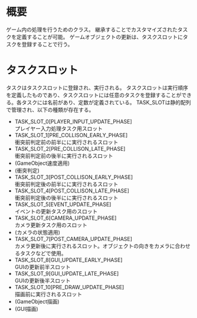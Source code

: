 # 概要

ゲーム内の処理を行うためのクラス。
継承することでカスタマイズされたタスクを定義することが可能。
ゲームオブジェクトの更新は、タスクスロットにタスクを登録することで行う。

# タスクスロット

タスクはタスクスロットに登録され、実行される。
タスクスロットは実行順序を定義したものであり、タスクスロットには任意のタスクを登録することができる。各タスクには名前があり、定数が定義されている。
TASK_SLOTは静的配列で管理され、以下の種類が存在する。

- TASK_SLOT_0[PLAYER_INPUT_UPDATE_PHASE]  
プレイヤー入力処理タスク用スロット
- TASK_SLOT_1[PRE_COLLISON_EARLY_PHASE]  
衝突前判定前の前半にに実行されるスロット
- TASK_SLOT_2[PRE_COLLISON_LATE_PHASE]  
衝突前判定前の後半に実行されるスロット
- (GameObject速度適用)
- (衝突判定)
- TASK_SLOT_3[POST_COLLISON_EARLY_PHASE]  
衝突前判定後の前半にに実行されるスロット
- TASK_SLOT_4[POST_COLLISON_LATE_PHASE]  
衝突前判定後の後半にに実行されるスロット
- TASK_SLOT_5[EVENT_UPDATE_PHASE]  
イベントの更新タスク用のスロット
- TASK_SLOT_6[CAMERA_UPDATE_PHASE]  
カメラ更新タスク用のスロット
- (カメラの状態適用)
- TASK_SLOT_7[POST_CAMERA_UPDATE_PHASE]  
カメラ更新後に実行されるスロット。オブジェクトの向きをカメラに合わせるタスクなどで使用。
- TASK_SLOT_8[GUI_UPDATE_EARLY_PHASE]  
GUIの更新前半スロット
- TASK_SLOT_9[GUI_UPDATE_LATE_PHASE]  
GUIの更新後半スロット
- TASK_SLOT_10[PRE_DRAW_UPDATE_PHASE]  
描画前に実行されるスロット
- (GameObject描画)
- (GUI描画)